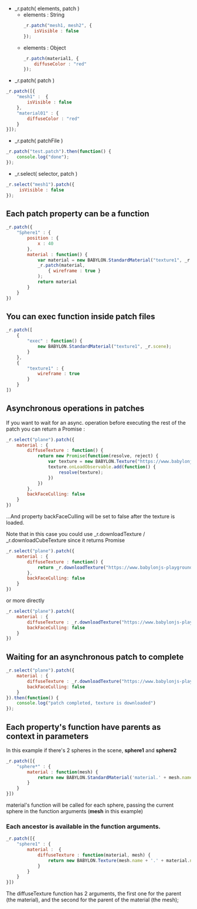 * _r.patch( elements, patch )  
    * elements : String 
        ```js
        _r.patch("mesh1, mesh2", {
            isVisible : false
        });
        ```
    * elements : Object
        ```js
        _r.patch(material1, {
            diffuseColor : "red"
        });
        ```
* _r.patch( patch )
```js
_r.patch([{
    "mesh1" :  {
        isVisible : false
    },
    "material01" : {
        diffuseColor : "red"
    }
}]);
```
* _r.patch( patchFile )
```js
_r.patch("test.patch").then(function() {
    console.log("done");
});
```

* _r.select( selector, patch )
```js
_r.select("mesh1").patch({
     isVisible : false
});
```
## Each patch property can be a function
```js
_r.patch({
    "Sphere1" : {
        position : {
            x : 40
        },
        material : function() {
            var material = new BABYLON.StandardMaterial("texture1", _r.scene);
            _r.patch(material,
                { wireframe : true }
            );
            return material
        }
    }
})
```
## You can exec function inside patch files
```js
_r.patch([
    {
        "exec" : function() {
            new BABYLON.StandardMaterial("texture1", _r.scene);
        }   
    },
    {
        "texture1" : {
            wireframe : true
        }       
    }
])
```

## Asynchronous operations in patches
If you want to wait for an async. operation before executing the rest of the patch you can return a Promise :
```js
_r.select("plane").patch({
    material : {
        diffuseTexture : function() {
            return new Promise(function(resolve, reject) {
                var texture = new BABYLON.Texture("https://www.babylonjs-playground.com/textures/grass.jpg", _r.scene);
                texture.onLoadObservable.add(function() {
                    resolve(texture);
                })
            })
        },
        backFaceCulling: false   
    }
})
```
...And property backFaceCulling will be set to false after the texture is loaded.

Note that in this case you could use _r.downloadTexture / _r.downloadCubeTexture since it returns Promise
```js
_r.select("plane").patch({
    material : {
        diffuseTexture : function() {
            return _r.downloadTexture("https://www.babylonjs-playground.com/textures/grass.jpg"); 
        },
        backFaceCulling: false   
    }
})
```
or more directly
```js
_r.select("plane").patch({
    material : {
        diffuseTexture : _r.downloadTexture("https://www.babylonjs-playground.com/textures/grass.jpg"),
        backFaceCulling: false   
    }
})
```
## Waiting for an asynchronous patch to complete
```js
_r.select("plane").patch({
    material : {
        diffuseTexture : _r.downloadTexture("https://www.babylonjs-playground.com/textures/grass.jpg"),
        backFaceCulling: false   
    }
}).then(function() {
    console.log("patch completed, texture is downloaded")
});
```

## Each property's function have parents as context in parameters

In this example if there's 2 spheres in the scene, **sphere1** and **sphere2** 
```js
_r.patch([{
    "sphere*" : {
        material : function(mesh) {
            return new BABYLON.StandardMaterial('material.' + mesh.name, _r.scene);
        }
    }
}])
```
material's function will be called for each sphere, passing the current sphere in the function arguments (**mesh** in this example)

### Each ancestor is available in the function arguments. 
```js
_r.patch([{
    "sphere1" : {
        material :  {
            diffuseTexture : function(material, mesh) {
                return new BABYLON.Texture(mesh.name + '.' + material.name + '.png');
            }   
        }
    }
}])
```
The diffuseTexture function has 2 arguments, the first one for the parent (the material), and the second for the parent of the material (the mesh);